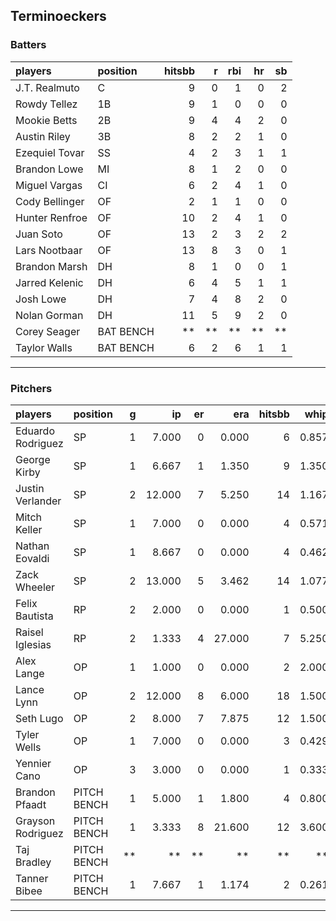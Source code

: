 ## Terminoeckers

### Batters

 
|players        |position  | hitsbb|  r| rbi| hr| sb| 
|:--------------|:---------|------:|--:|---:|--:|--:| 
|J.T. Realmuto  |C         |      9|  0|   1|  0|  2| 
|Rowdy Tellez   |1B        |      9|  1|   0|  0|  0| 
|Mookie Betts   |2B        |      9|  4|   4|  2|  0| 
|Austin Riley   |3B        |      8|  2|   2|  1|  0| 
|Ezequiel Tovar |SS        |      4|  2|   3|  1|  1| 
|Brandon Lowe   |MI        |      8|  1|   2|  0|  0| 
|Miguel Vargas  |CI        |      6|  2|   4|  1|  0| 
|Cody Bellinger |OF        |      2|  1|   1|  0|  0| 
|Hunter Renfroe |OF        |     10|  2|   4|  1|  0| 
|Juan Soto      |OF        |     13|  2|   3|  2|  2| 
|Lars Nootbaar  |OF        |     13|  8|   3|  0|  1| 
|Brandon Marsh  |DH        |      8|  1|   0|  0|  1| 
|Jarred Kelenic |DH        |      6|  4|   5|  1|  1| 
|Josh Lowe      |DH        |      7|  4|   8|  2|  0| 
|Nolan Gorman   |DH        |     11|  5|   9|  2|  0| 
|Corey Seager   |BAT BENCH |     **| **|  **| **| **| 
|Taylor Walls   |BAT BENCH |      6|  2|   6|  1|  1| 

* * *

### Pitchers

 
|players           |position    |  g|     ip| er|    era| hitsbb|  whip| so|  w| sv| 
|:-----------------|:-----------|--:|------:|--:|------:|------:|-----:|--:|--:|--:| 
|Eduardo Rodriguez |SP          |  1|  7.000|  0|  0.000|      6| 0.857|  8|  1|  0| 
|George Kirby      |SP          |  1|  6.667|  1|  1.350|      9| 1.350|  6|  1|  0| 
|Justin Verlander  |SP          |  2| 12.000|  7|  5.250|     14| 1.167| 10|  1|  0| 
|Mitch Keller      |SP          |  1|  7.000|  0|  0.000|      4| 0.571| 13|  1|  0| 
|Nathan Eovaldi    |SP          |  1|  8.667|  0|  0.000|      4| 0.462| 12|  1|  0| 
|Zack Wheeler      |SP          |  2| 13.000|  5|  3.462|     14| 1.077| 15|  0|  0| 
|Felix Bautista    |RP          |  2|  2.000|  0|  0.000|      1| 0.500|  6|  0|  2| 
|Raisel Iglesias   |RP          |  2|  1.333|  4| 27.000|      7| 5.250|  2|  0|  0| 
|Alex Lange        |OP          |  1|  1.000|  0|  0.000|      2| 2.000|  2|  0|  1| 
|Lance Lynn        |OP          |  2| 12.000|  8|  6.000|     18| 1.500| 11|  1|  0| 
|Seth Lugo         |OP          |  2|  8.000|  7|  7.875|     12| 1.500|  7|  0|  0| 
|Tyler Wells       |OP          |  1|  7.000|  0|  0.000|      3| 0.429|  8|  1|  0| 
|Yennier Cano      |OP          |  3|  3.000|  0|  0.000|      1| 0.333|  2|  0|  1| 
|Brandon Pfaadt    |PITCH BENCH |  1|  5.000|  1|  1.800|      4| 0.800|  5|  0|  0| 
|Grayson Rodriguez |PITCH BENCH |  1|  3.333|  8| 21.600|     12| 3.600|  3|  0|  0| 
|Taj Bradley       |PITCH BENCH | **|     **| **|     **|     **|    **| **| **| **| 
|Tanner Bibee      |PITCH BENCH |  1|  7.667|  1|  1.174|      2| 0.261|  7|  0|  0| 


* * *


